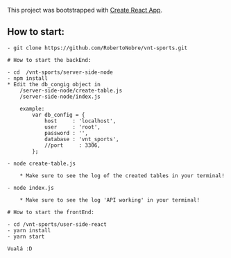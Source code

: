 This project was bootstrapped with [Create React App](https://github.com/facebook/create-react-app).

## How to start:
    
    - git clone https://github.com/RobertoNobre/vnt-sports.git

    # How to start the backEnd:
    
    - cd  /vnt-sports/server-side-node
    - npm install
    * Edit the db_congig object in 
        /server-side-node/create-table.js
        /server-side-node/index.js

        example: 
            var db_config = {  
                host     : 'localhost',  
                user     : 'root',
                password : '',
                database : 'vnt_sports',
                //port     : 3306, 
            };
    
    - node create-table.js

        * Make sure to see the log of the created tables in your terminal!
        
    - node index.js

        * Make sure to see the log 'API working' in your terminal!

    # How to start the frontEnd:

    - cd /vnt-sports/user-side-react
    - yarn install
    - yarn start

    Vualá :D
    
